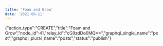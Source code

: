 ```yaml
---
title: 'Foam and Grow'
date: '2021-06-11'
---
```


{"action_type":"CREATE","title":"Foam and Grow","node_id":41,"relay_id":"cG9zdDo0MQ==","graphql_single_name":"post","graphql_plural_name":"posts","status":"publish"}
